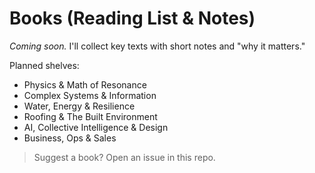 # Books (Reading List & Notes)

_Coming soon._ I'll collect key texts with short notes and "why it matters."

Planned shelves:
- Physics & Math of Resonance
- Complex Systems & Information
- Water, Energy & Resilience
- Roofing & The Built Environment
- AI, Collective Intelligence & Design
- Business, Ops & Sales

> Suggest a book? Open an issue in this repo.
